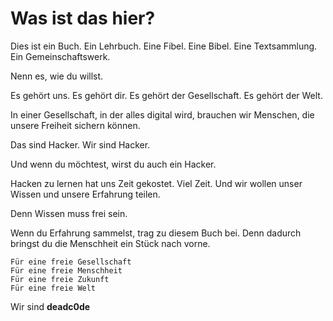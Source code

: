 Was ist das hier?
=================

Dies ist ein Buch. Ein Lehrbuch. Eine Fibel. Eine Bibel. Eine Textsammlung. Ein Gemeinschaftswerk.

Nenn es, wie du willst.

Es gehört uns. Es gehört dir. Es gehört der Gesellschaft. Es gehört der Welt.

In einer Gesellschaft, in der alles digital wird, brauchen wir Menschen, die unsere Freiheit sichern können. 

Das sind Hacker. Wir sind Hacker.

Und wenn du möchtest, wirst du auch ein Hacker.

Hacken zu lernen hat uns Zeit gekostet. Viel Zeit. Und wir wollen unser Wissen und unsere Erfahrung teilen.

Denn Wissen muss frei sein.

Wenn du Erfahrung sammelst, trag zu diesem Buch bei. Denn dadurch bringst du die Menschheit ein Stück nach vorne.


    Für eine freie Gesellschaft
    Für eine freie Menschheit
    Für eine freie Zukunft
    Für eine freie Welt
    
Wir sind **deadc0de**
